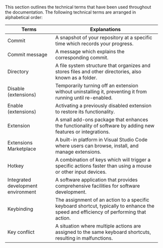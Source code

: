 
This section outlines the technical terms that have been used throughout the documentation. The following technical terms are arranged in alphabetical order:


| Terms                              | Explanations                                                                           |
| ---------------------------------- | -------------------------------------------------------------------------------------- |
| Commit                             | A snapshot of your repository at a specific time which records your progress.           |
| Commit message                     | A message which explains the corresponding commit.                                                       |
| Directory                          | A file system structure that organizes and stores files and other directories, also known as a folder.   |
| Disable (extensions)                | Temporarily turning off an extension without uninstalling it, preventing it from running until re-enabled. |
| Enable (extensions)                 | Activating a previously disabled extension to restore its functionality. |
| Extension                          | A small add-ons package that enhances the functionality of software by adding new features or integrations. |
| Extensions Marketplace             | A built-in platform in Visual Studio Code where users can browse, install, and manage extensions. |
| Hotkey                             | A combination of keys which will trigger a specific actions faster than using a mouse or other input devices.  |
| Integrated development environment | A software application that provides comprehensive facilities for software development. |
| Keybinding                         | The assignment of an action to a specific keyboard shortcut, typically to enhance the speed and efficiency of performing that action. |
| Key conflict                       | A situation where multiple actions are assigned to the same keyboard shortcuts, resulting in malfunctions. |
